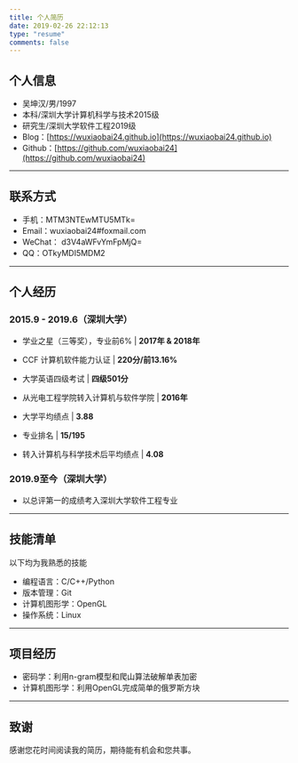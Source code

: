 ```yaml
---
title: 个人简历
date: 2019-02-26 22:12:13
type: "resume"
comments: false
---
```

<link href="https://cdn.bootcss.com/font-awesome/4.7.0/css/font-awesome.css" rel="stylesheet">

## 个人信息

 - 吴坤汉/男/1997
 - 本科/深圳大学计算机科学与技术2015级
 - 研究生/深圳大学软件工程2019级
 - Blog：[https://wuxiaobai24.github.io](https://wuxiaobai24.github.io)
 - Github：[https://github.com/wuxiaobai24](https://github.com/wuxiaobai24)

---

## 联系方式

- 手机：MTM3NTEwMTU5MTk=
- Email：wuxiaobai24#foxmail.com
- WeChat： d3V4aWFvYmFpMjQ=
- QQ：OTkyMDI5MDM2

---

## 个人经历

### 2015.9 - 2019.6（深圳大学）
- 学业之星（三等奖），专业前6% | **2017年 & 2018年**
- CCF 计算机软件能力认证 | **220分/前13.16%**
- 大学英语四级考试 | **四级501分**
- 从光电工程学院转入计算机与软件学院 | **2016年**


- 大学平均绩点 | **3.88**
- 专业排名 | **15/195**
- 转入计算机与科学技术后平均绩点 | **4.08**

### 2019.9至今（深圳大学）

- 以总评第一的成绩考入深圳大学软件工程专业

---

## 技能清单

以下均为我熟悉的技能

- 编程语言：C/C++/Python
- 版本管理：Git
- 计算机图形学：OpenGL
- 操作系统：Linux

---

## 项目经历

- 密码学：利用n-gram模型和爬山算法破解单表加密
- 计算机图形学：利用OpenGL完成简单的俄罗斯方块

---

## 致谢
感谢您花时间阅读我的简历，期待能有机会和您共事。
